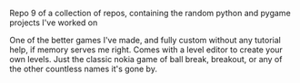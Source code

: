 Repo 9 of a collection of repos, containing the random python and pygame projects I've worked on

One of the better games I've made, and fully custom without any tutorial help, if memory serves me right. Comes with a level editor to create your own levels.
Just the classic nokia game of ball break, breakout, or any of the other countless names it's gone by.
